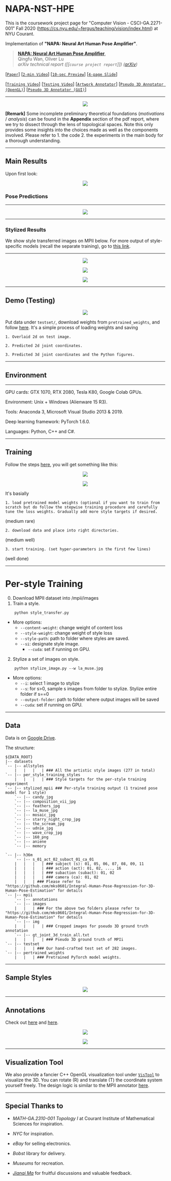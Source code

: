 # NAPA-NST-HPE
This is the coursework project page for "Computer Vision - CSCI-GA.2271-001" Fall 2020 (https://cs.nyu.edu/~fergus/teaching/vision/index.html) at NYU Courant.
 
Implementation of **"NAPA: Neural Art Human Pose Amplifier"**.

> [**NAPA: Neural Art Human Pose Amplifier**](https://arxiv.org/list/cs.CV/recent),            
> Qingfu Wan, Oliver Lu        
> *arXiv technical report ([[`course project report`]]) ([arXiv](https://arxiv.org/list/cs.CV/recent))* 

[[`Paper`](https://arxiv.org/list/cs.CV/recent)] [[`2-min Video`](https://drive.google.com/file/d/1C0pw2HUWV5jHSRNZ-zBP8hW7f8Dl5HZ7/view?usp=sharing)] [[`10-sec Preview`](https://youtu.be/6eo4UgWpQxY)] [[`4-page Slide`](https://docs.google.com/presentation/d/1VBy-R26ikunJzPm3MDeKWewnXbuFWnAx97RRhtPb874/edit?usp=sharing)]

[[`Training Video`](https://github.com/strawberryfg/NAPA-NST-HPE/blob/main/figs/run_train_1.gif)] [[`Testing Video`](https://github.com/strawberryfg/NAPA-NST-HPE/blob/main/figs/test.gif)] [[`Artwork Annotator`](https://github.com/strawberryfg/NAPA-NST-HPE/blob/main/figs/art_annot.gif)] [[`Pseudo 3D Annotator (OpenGL)`](https://github.com/strawberryfg/NAPA-NST-HPE/blob/main/figs/mpii_annot_opengl.gif)] [[`Pseudo 3D Annotator (GUI)`](https://drive.google.com/file/d/1eOHuXdToHIbm2vnRxY13vhrvOjV4SxIe/view)] 


----

<p align="center">  
<img src="figs/pipeline.png">  
</p> 




**[Remark]**
Some incomplete preliminary theoretical foundations (*motivations* / *analysis*) can be found in the **Appendix** section of the pdf report, where we try to dissect through the lens of topological spaces. Note this only provides some insights into the choices made as well as the components involved. Please refer to 1. the code 2. the experiments in the main body for a thorough understanding.

----

## Main Results

Upon first look:

<p align="center">  
<img src="figs/pred3d.gif">  
</p>


### Pose Predictions


----

<p align="center">  
<img src="figs/pred3d.png">  
</p>
 
----


### Stylized Results

We show style transferred images on MPII below. For more output of style-specific models (recall the separate training), go to [this link](https://github.com/strawberryfg/NAPA-NST-HPE/tree/main/train/per-style-training).

----


<p align="center">  
<img src="figs/style_per.png">  
</p>


<p align="center">  
<img src="figs/style_per2.png">  
</p>
 
 



<p align="center">  
<img src="figs/stylized.png">  
</p>
 
----

## Demo (Testing)



<p align="center">  
<img src="figs/test.gif">  
</p> 



Put data under ```testset/```, download weights from ```pretrained_weights```, and follow [here](https://github.com/strawberryfg/NAPA-NST-HPE/tree/main/test).
It's a simple process of loading weights and saving 

```
1. Overlaid 2d on test image. 
```

```
2. Predicted 2d joint coordinates.
```

```
3. Predicted 3d joint coordinates and the Python figures.
```

----

## Environment

----

GPU cards: GTX 1070, RTX 2080, Tesla K80, Google Colab GPUs.

Environment: Unix + Windows (Alienware 15 R3).

Tools: Anaconda 3, Microsoft Visual Studio 2013 & 2019.

Deep learning framework: PyTorch 1.6.0.

Languages: Python, C++ and C#.



----

## Training

Follow the steps [here](https://github.com/strawberryfg/NAPA-NST-HPE/tree/main/train), you will get something like this:




<p align="center">  
<img src="figs/train_screenshot.png">  
</p> 




<p align="center">  
<img src="figs/run_train_1.gif">  
</p> 



It's basially 

```
1. load pretrained model weights (optional if you want to train from scratch but do follow the stepwise training procedure and carefully tune the loss weights. Gradually add more style targets if desired.
```

(medium rare)

```
2. download data and place into right directories.
```

(medium well)

```
3. start training. (set hyper-parameters in the first few lines)
```

(well done)

----

# Per-style Training 

0. Download MPII dataset into /mpii/images
1. Train a style.
```
	python style_transfer.py
```
* More options:
	* `--content-weight`: change weight of content loss
	* `--style-weight`: change weight of style loss
	* `--style-path`: path to folder where styles are saved.
  * `--si`: designate style image.
	* `--cuda`: set if running on GPU.
2. Stylize a set of images on style.
```
	python stylize_image.py --w la_muse.jpg
```
* More options:
	* `--i`: select 1 image to stylize
	* `--s`: for s>0, sample s images from folder to stylize. Stylize entire folder if s==0
	* `--output-folder`: path to folder where output images will be saved
	* `--cuda`: set if running on GPU.


----

## Data 

Data is on [Google Drive](https://drive.google.com/drive/folders/1omDWZeG6zA8GJx5Ij9Y1qJZiY8YYTcFx?usp=sharing). 

The structure:

``` shell
${DATA_ROOT}
|-- datasets
`-- |-- allstyles
    |   |   |   | ### All the artistic style images (277 in total)
`-- |-- per_style_training_styles
    |   |   |   | ### Style targets for the per-style training experiment
`-- |-- stylized_mpii ### Per-style training output (1 trained pose model for 1 style)
    `-- |-- candy_jpg
    `-- |-- composition_vii_jpg
    `-- |-- feathers_jpg
    `-- |-- la_muse_jpg
    `-- |-- mosaic_jpg
    `-- |-- starry_night_crop_jpg
    `-- |-- the_scream_jpg
    `-- |-- udnie_jpg
    `-- |-- wave_crop_jpg
    `-- |-- 160_png
    `-- |-- aniene
    `-- |-- memory
	
`-- |-- h36m
    `-- |-- s_01_act_02_subact_01_ca_01
    |   |   |   | ### subject (s): 01, 05, 06, 07, 08, 09, 11
    |   |   |   | ### action (act): 01, 02, ..., 16
    |   |   |   | ### subaction (subact): 01, 02
    |   |   |   | ### camera (ca): 01, 02
    |   |   | ### Please refer to "https://github.com/mks0601/Integral-Human-Pose-Regression-for-3D-Human-Pose-Estimation" for details
`-- |-- mpii
    `-- |-- annotations
    `-- |-- images
    |   |   | ### For the above two folders please refer to "https://github.com/mks0601/Integral-Human-Pose-Regression-for-3D-Human-Pose-Estimation" for details
    `-- |-- img
    |   |   |   | ### Cropped images for pseudo 3D ground truth annotation
    `-- |-- gt_joint_3d_train_all.txt
    |   |   |   | ### Pseudo 3D ground truth of MPIi
`-- |-- testset
    |   |   | ### Our hand-crafted test set of 282 images.
`-- |-- pertrained_weights
    |   |   | ### Pretrained PyTorch model weights.

```

----

## Sample Styles


<p align="center">  
<img src="figs/allstyles.png">  
</p> 




----

## Annotations

Check out [here](https://github.com/strawberryfg/NAPA-NST-HPE/tree/main/annotation_tools/art_img_annotator) and [here](https://github.com/strawberryfg/NAPA-NST-HPE/tree/main/annotation_tools/mpii_annotator).


<p align="center">  
<img src="figs/art_annot.gif">  
</p> 


<p align="center">  
<img src="figs/mpii_annot_opengl.gif">  
</p> 



----

## Visualization Tool 

We also provide a fancier C++ OpenGL visualization tool under [```VisTool```](https://github.com/strawberryfg/NAPA-NST-HPE/tree/main/VisTool/VisNST3D) to visualize the 3D. You can rotate (R) and translate (T) the coordinate system yourself freely.
The design logic is similar to the MPII annotator [here](https://github.com/strawberryfg/NAPA-NST-HPE/blob/main/annotation_tools/mpii_annotator/2D%20Human%20Pose%20Dataset%203D%20Joint%20Location%20Ground%20Truth%20Annotation%20Tool%20Guideline.pdf).




----

## Special Thanks to

- *MATH-GA.2310-001 Topology I* at Courant Institute of Mathematical Sciences for inspiration.

- *NYC* for inspiration.

- *eBay* for selling electronics.

- *Bobst* library for delivery.

- *Museums* for recreation.

- *[Jianqi Ma](https://scholar.google.com/citations?user=kQUJjQQAAAAJ&hl=en)* for fruitful discussions and valuable feedback.

